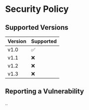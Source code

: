 # Security Policy

## Supported Versions


| Version | Supported          |
| ------- | ------------------ |
| v1.0    | :white_check_mark: |
| v1.1    | :x:                |
| v1.2    | :x:                |
| v1.3    | :x:                |

## Reporting a Vulnerability

..
